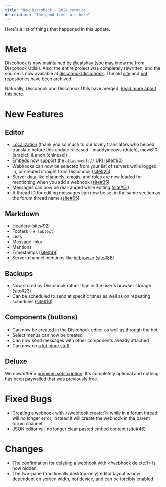 ```yaml
---
title: "New Discohook - 2024 rewrite"
description: "The good times are here"
---
```


Here's a list of things that happened in this update.

# Meta

Discohook is now maintained by @catshay (you may know me from Discohook Utils!). Also, the entire project was completely rewritten, and the source is now available at [discohook/discohook](https://github.com/discohook/discohook). The old [site](https://github.com/discohook/site) and [bot](https://github.com/discohook/bot) repositories have been archived.

Naturally, Discohook and Discohook Utils have merged. [Read more about this here](discohook://guide/deprecated/migrate-utils).

# New Features

## Editor

- [Localization](https://translate.shay.cat/engage/discohook/) (thank you so much to our lovely translators who helped translate before this update released - maddymeows (dutch), mew610 (arabic), & anon (chinese))
- Embeds now support the `attachment://` URI ([site#90](https://github.com/discohook/site/issues/90))
- Webhooks can now be selected from your list of servers while logged in, or created straight from Discohook ([site#25](https://github.com/discohook/site/issues/25))
- Server data like channels, emojis, and roles are now loaded for mentioning when you add a webhook ([site#35](https://github.com/discohook/site/issues/35))
- Messages can now be rearranged while editing ([site#51](https://github.com/discohook/site/issues/51))
- A thread ID for editing messages can now be set in the same section as the forum thread name ([site#65](https://github.com/discohook/site/issues/65))

## Markdown

- Headers ([site#92](https://github.com/discohook/site/issues/92))
- Footers (`-# subtext`)
- Lists
- Message links
- Mentions
- Timestamps ([site#49](https://github.com/discohook/site/issues/49))
- Server-channel mentions like <id:browse> ([site#86](https://github.com/discohook/site/issues/86))

## Backups

- Now stored by Discohook rather than in the user's browser storage ([site#23](https://github.com/discohook/site/issues/23))
- Can be scheduled to send at specific times as well as on repeating schedules ([site#10](https://github.com/discohook/site/issues/10))

## Components (buttons)

- Can now be created in the Discohook editor as well as through the bot
- Select menus can now be created
- Can now send messages with other components already attached
- Can now do [a lot more stuff](discohook://guide/getting-started/flows)

## Deluxe

We now offer a [premium subscription](discohook://donate)! It's completely optional and nothing has been paywalled that was previously free.

# Fixed Bugs

- Creating a webhook with </webhook create:1> while in a forum thread will no longer error, instead it will create the webhook in the parent forum channel.
- JSON editor will no longer clear pasted embed content ([site#46](https://github.com/discohook/site/issues/46))

# Changes

- The confirmation for deleting a webhook with </webhook delete:1> is now hidden.
- The two-pane (traditionally desktop-only) editor layout is now dependent on screen width, not device, and can be forcibly enabled

